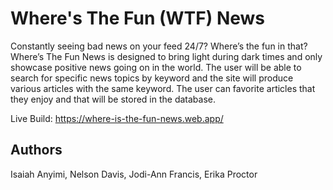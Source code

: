 # Where's The Fun (WTF) News
Constantly seeing bad news on your feed 24/7? Where’s the fun in that? 
Where’s The Fun News is designed to bring light during dark times and only showcase positive news going on in the world. The user will be able to search for specific news topics by keyword and the site will produce various articles with the same keyword. The user can favorite articles that they enjoy and that will be stored in the database.

Live Build: https://where-is-the-fun-news.web.app/

## Authors
Isaiah Anyimi, Nelson Davis, Jodi-Ann Francis, Erika Proctor 
